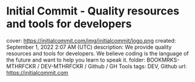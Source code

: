 # Initial Commit - Quality resources and tools for developers

cover: https://initialcommit.com/img/initialcommit/logo.png
created: September 1, 2022 2:07 AM (UTC)
description: We provide quality resources and tools for developers. We believe coding is the language of the future and want to help you learn to speak it.
folder: BOOKMRKS-MTHRFCKR / DEV-MTHRFCKR / Github / GH Tools
tags: DEV, Github
url: https://initialcommit.com